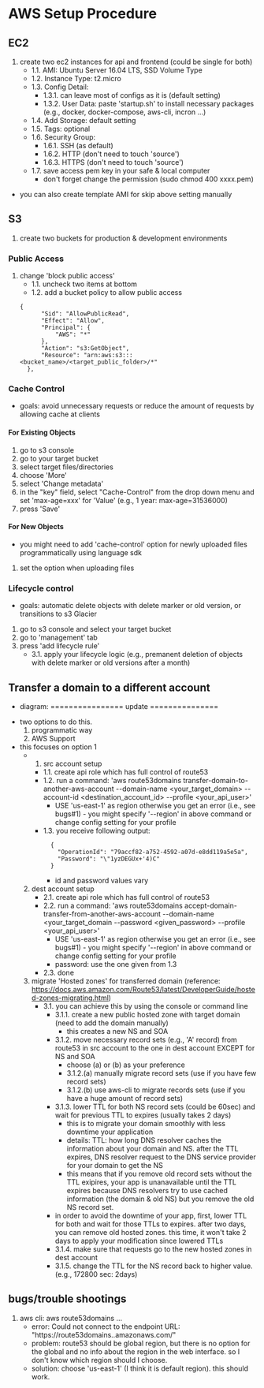# AWS Setup Procedure

## EC2 
  1. create two ec2 instances for api and frontend (could be single for both)
     - 1.1. AMI: Ubuntu Server 16.04 LTS, SSD Volume Type
     - 1.2. Instance Type: t2.micro
     - 1.3. Config Detail: 
        - 1.3.1. can leave most of configs as it is (default setting)
        - 1.3.2. User Data: paste 'startup.sh' to install necessary packages (e.g., docker, docker-compose, aws-cli, incron ...)
     - 1.4. Add Storage: default setting
     - 1.5. Tags: optional
     - 1.6. Security Group: 
        - 1.6.1. SSH (as default)
        - 1.6.2. HTTP (don't need to touch 'source')
        - 1.6.3. HTTPS (don't need to touch 'source')
      - 1.7. save access pem key in your safe & local computer 
        * don't forget change the permission (sudo chmod 400 xxxx.pem)

  * you can also create template AMI for skip above setting manually

## S3 
  1. create two buckets for production & development environments
### Public Access
  1. change 'block public access'
     - 1.1. uncheck two items at bottom
     - 1.2. add a bucket policy to allow public access
      ```
      {
            "Sid": "AllowPublicRead",
            "Effect": "Allow",
            "Principal": {
                "AWS": "*"
            },
            "Action": "s3:GetObject",
            "Resource": "arn:aws:s3:::<bucket_name>/<target_public_folder>/*"
        },
      ```
### Cache Control
  - goals: avoid unnecessary requests or reduce the amount of requests by allowing cache at clients
#### For Existing Objects
  1. go to s3 console
  2. go to your target bucket
  3. select target files/directories
  4. choose 'More'
  5. select 'Change metadata'
  6. in the "key" field, select "Cache-Control" from the drop down menu and set 'max-age=xxx' for 'Value' (e.g., 1 year: max-age=31536000)
  7. press 'Save'
#### For New Objects
  * you might need to add 'cache-control' option for newly uploaded files programmatically using language sdk
  1. set the option when uploading files
### Lifecycle control 
  - goals: automatic delete objects with delete marker or old version, or transitions to s3 Glacier
  1. go to s3 console and select your target bucket
  2. go to 'management' tab
  3. press 'add lifecycle rule'
     - 3.1. apply your lifecycle logic (e.g., premanent deletion of objects with delete marker or old versions after a month)


## Transfer a domain to a different account
  * diagram: ================ update ===============
  - two options to do this.
    1. programmatic way
    2. AWS Support
  - this focuses on option 1
     - 1. src account setup 
        - 1.1. create api role which has full control of route53
        - 1.2. run a command:  'aws route53domains transfer-domain-to-another-aws-account --domain-name <your_target_domain> --account-id <destination_account_id> --profile <your_api_user>'
          * USE 'us-east-1' as region otherwise you get an error (i.e., see bugs#1) - you might specify '--region' in above command or change config setting for your profile
        - 1.3. you receive following output:
          ```
            {
              "OperationId": "79accf82-a752-4592-a07d-e8dd119a5e5a",
              "Password": "\"1yzDEGUx+'4)C"
            }
          ```
          * id and password values vary
      2. dest account setup 
         - 2.1. create api role which has full control of route53
         - 2.2. run a command:  'aws route53domains accept-domain-transfer-from-another-aws-account --domain-name <your_target_domain --password <given_password> --profile <your_api_user>'
            * USE 'us-east-1' as region otherwise you get an error (i.e., see bugs#1) - you might specify '--region' in above command or change config setting for your profile
            * password: use the one given from 1.3
         - 2.3. done
      3. migrate 'Hosted zones' for transferred domain (reference: https://docs.aws.amazon.com/Route53/latest/DeveloperGuide/hosted-zones-migrating.html)
         - 3.1. you can achieve this by using the console or command line
            - 3.1.1. create a new public hosted zone with target domain (need to add the domain manually)
              * this creates a new NS and SOA
            - 3.1.2. move necessary record sets (e.g., 'A' record) from route53 in src account to the one in dest account EXCEPT for NS and SOA
              * choose (a) or (b) as your preference
              - 3.1.2.(a) manually migrate record sets (use if you have few record sets)
              - 3.1.2.(b) use aws-cli to migrate records sets (use if you have a huge amount of record sets)
            - 3.1.3. lower TTL for both NS record sets (could be 60sec) and wait for previous TTL to expires (usually takes 2 days)
              * this is to migrate your domain smoothly with less downtime your application
              * details: TTL: how long DNS resolver caches the information about your domain and NS. after the TTL expires, DNS resolver request to the DNS service provider for your domain to get the NS
              - this means that if you remove old record sets without the TTL exipires, your app is unanavailable until the TTL expires because DNS resolvers try to use cached information (the domain & old NS) but you remove the old NS record set.
            * in order to avoid the downtime of your app, first, lower TTL for both and wait for those TTLs to expires. after two days, you can remove old hosted zones. this time, it won't take 2 days to apply your modification since lowered TTLs
            - 3.1.4. make sure that requests go to the new hosted zones in dest account
            - 3.1.5. change the TTL for the NS record back to higher value. (e.g., 172800 sec: 2days)
            

## bugs/trouble shootings
  1. aws cli: aws route53domains ...
     - error: Could not connect to the endpoint URL: "https://route53domains.<region>.amazonaws.com/"
     - problem: route53 should be global region, but there is no option for the global and no info about the region in the web interface. so I don't know which region should I choose.
     - solution: choose 'us-east-1' (I think it is default region). this should work.
  
